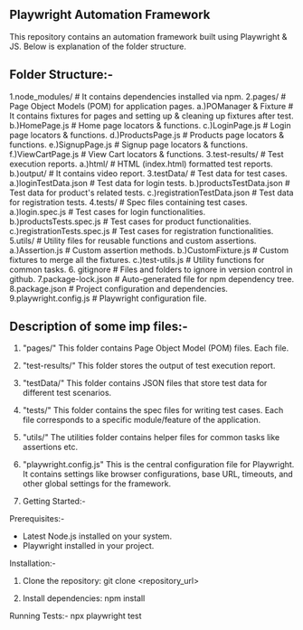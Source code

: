 Playwright Automation Framework
-------------------------------

This repository contains an automation framework built using Playwright & JS. Below is explanation of the folder structure.

Folder Structure:-
-----------------
1.node_modules/         # It contains dependencies installed via npm.
2.pages/                # Page Object Models (POM) for application pages.
 a.)POManager & Fixture  # It contains fixtures for pages and setting up & cleaning up fixtures after test.
 b.)HomePage.js       # Home page locators & functions.
 c.)LoginPage.js      # Login page locators & functions.
 d.)ProductsPage.js   # Products page locators & functions.
 e.)SignupPage.js     # Signup page locators & functions.
 f.)ViewCartPage.js   # View Cart locators & functions.
3.test-results/         # Test execution reports.
 a.)html/             # HTML (index.html) formatted test reports.
 b.)output/           # It contains video report.
3.testData/             # Test data for test cases.
 a.)loginTestData.json          # Test data for login tests.
 b.)productsTestData.json       # Test data for product's related tests.
 c.)registrationTestData.json   # Test data for registration tests.
4.tests/                # Spec files containing test cases.
 a.)login.spec.js              # Test cases for login functionalities.
 b.)productsTests.spec.js      # Test cases for product functionalities.
 c.)registrationTests.spec.js  # Test cases for registration functionalities.
5.utils/                # Utility files for reusable functions and custom assertions.
 a.)Assertion.js      # Custom assertion methods.
 b.)CustomFixture.js  # Custom fixtures to merge all the fixtures.
 c.)test-utils.js     # Utility functions for common tasks.
6. gitignore            # Files and folders to ignore in version control in github.
7.package-lock.json     # Auto-generated file for npm dependency tree.
8.package.json          # Project configuration and dependencies.
9.playwright.config.js  # Playwright configuration file.


Description of some imp files:-
------------------------------

1. "pages/"
This folder contains Page Object Model (POM) files. Each file.

2. "test-results/"
This folder stores the output of test execution report.

3. "testData/"
This folder contains JSON files that store test data for different test scenarios.

4. "tests/"
This folder contains the spec files for writing test cases. Each file corresponds to a specific module/feature of the application.

5. "utils/"
The utilities folder contains helper files for common tasks like assertions etc.

6. "playwright.config.js"
This is the central configuration file for Playwright. It contains settings like browser configurations, base URL, timeouts, and other global settings for the framework.

7. Getting Started:-

Prerequisites:-
- Latest Node.js installed on your system.
- Playwright installed in your project.

Installation:-
1. Clone the repository:
   git clone <repository_url>
   
2. Install dependencies:
   npm install

Running Tests:-
npx playwright test
